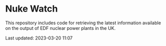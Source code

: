 # Nuke Watch

This repository includes code for retrieving the latest information available on the output of EDF nuclear power plants in the UK.

Last updated: 2023-03-20 11:07